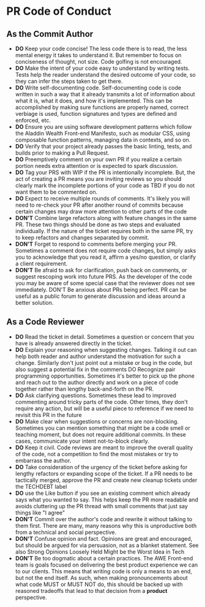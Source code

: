 # PR Code of Conduct

## As the Commit Author
- **DO** Keep your code concise! The less code there is to read, the less mental energy it takes to understand it. But remember to focus on conciseness of thought, not size. Code golfing is not encouraged.
- **DO** Make the intent of your code easy to understand by writing tests. Tests help the reader understand the desired outcome of your code, so they can infer the steps taken to get there.
- **DO** Write self-documenting code. Self-documenting code is code written in such a way that it already transmits a lot of information about what it is, what it does, and how it's implemented. This can be accomplished by making sure functions are properly named, correct verbiage is used, function signatures and types are defined and enforced, etc.
- **DO** Ensure you are using software development patterns which follow the Aladdin Wealth Front-end Manifesto, such as modular CSS, using composable function patterns, managing data in contexts, and so on.
- **DO** Verify that your project already passes the basic linting, tests, and builds prior to making a Pull Request.
- **DO** Preemptively comment on your own PR if you realize a certain portion needs extra attention or is expected to spark discussion.
- **DO** Tag your PRS with WIP if the PR is intentionally incomplete. But, the act of creating a PR means you are inviting reviews so you should clearly mark the incomplete portions of your code as TBD if you do not want them to be commented on.
- **DO** Expect to receive multiple rounds of comments. It's likely you will need to re-check your PR after another round of commits because certain changes may draw more attention to other parts of the code
- **DON'T** Combine large refactors along with feature changes in the same PR. These two things should be done as two steps and evaluated individually. If the nature of the ticket requires both in the same PR, try to keep refactors and changes separated by commit.
- **DON'T** Forget to respond to comments before merging your PR. Sometimes a comment does not require code changes, but simply asks you to acknowledge that you read it, affirm a yes/no question, or clarify a client requirement.
- **DON'T** Be afraid to ask for clarification, push back on comments, or suggest rescoping work into future PRS. As the developer of the code you may be aware of some special case that the reviewer does not see immediately. DON'T Be anxious about PRs being perfect. PR can be useful as a public forum to generate discussion and ideas around a better solution.

## As a Code Reviewer
- **DO** Read the ticket in detail. Sometimes a question or concern that you have is already answered directly in the ticket.
- **DO** Explain your reasoning when suggesting changes. Talking it out can help both reader and author understand the motivation for such a change. Similarly don't just point out a mistake or bug in the code, but also suggest a potential fix in the comments DO Recognize pair programming opportunities. Sometimes it's better to pick up the phone and reach out to the author directly and work on a piece of code together rather than lengthy back-and-forth on the PR.
- **DO** Ask clarifying questions. Sometimes these lead to improved commenting around tricky parts of the code. Other times, they don't require any action, but will be a useful piece to reference if we need to revisit this PR in the future
- **DO** Make clear when suggestions or concerns are non-blocking. Sometimes you can mention something that might be a code smell or teaching moment, but does not require additional commits. In these cases, communicate your intent not-to-block clearly.
- **DO** Keep it civil. Code reviews are meant to improve the overall quality of the code, not a competition to find the most mistakes or try to embarrass the author.
- **DO** Take consideration of the urgency of the ticket before asking for lengthy refactors or expanding scope of the ticket. If a PR needs to be tactically merged, approve the PR and create new cleanup tickets under the TECHDEBT label
- **DO** use the Like button if you see an existing comment which already says what you wanted to say. This helps keep the PR more readable and avoids cluttering up the PR thread with small comments that just say things like "I agree"
- **DON'T** Commit over the author's code and rewrite it without talking to them first. There are many, many reasons why this is unproductive both from a technical and social perspective.
- **DON'T** Confuse opinion and fact. Opinions are great and encouraged, but should be argued for via persuasion, not as a blanket statement. See also Strong Opinions Loosely Held Might be the Worst Idea in Tech
- **DON'T** Be too dogmatic about a certain practices. The AWE Front-end team is goals focused on delivering the best product experience we can to our clients. This means that writing code is only a means to an end, but not the end itself. As such, when making pronouncements about what code MUST or MUST NOT do, this should be backed up with reasoned tradeoffs that lead to that decision from a **product** perspective.

